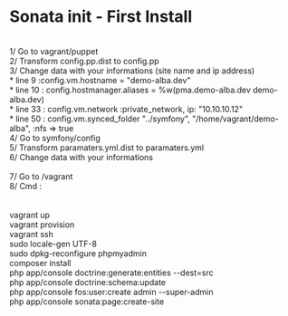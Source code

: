 # Sonata init - First Install
<br />
1/ Go to vagrant/puppet<br />
2/ Transform config.pp.dist to config.pp<br />
3/ Change data with your informations (site name and ip address)<br />
   * line 9 :config.vm.hostname = "demo-alba.dev"<br>
   * line 10 : config.hostmanager.aliases = %w(pma.demo-alba.dev demo-alba.dev)<br>
   * line 33 : config.vm.network :private_network, ip: "10.10.10.12"<br>
   * line 50 : config.vm.synced_folder "../symfony", "/home/vagrant/demo-alba", :nfs => true
<br />
4/ Go to symfony/config<br />
5/ Transform paramaters.yml.dist to paramaters.yml<br />
6/ Change data with your informations<br />
<br />
7/ Go to /vagrant<br />
8/ Cmd :<br />
<br /><br />
vagrant up<br />
vagrant provision<br />
vagrant ssh<br />
sudo locale-gen UTF-8<br />
sudo dpkg-reconfigure phpmyadmin<br />
composer install<br />
php app/console doctrine:generate:entities --dest=src<br />
php app/console doctrine:schema:update<br />
php app/console fos:user:create admin --super-admin<br />
php app/console sonata:page:create-site
<br /><br />
